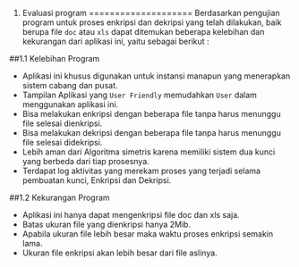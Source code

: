 1. Evaluasi program
====================
Berdasarkan pengujian program untuk proses enkripsi dan dekripsi yang telah dilakukan, baik berupa file `doc` atau `xls` dapat ditemukan beberapa kelebihan dan kekurangan dari aplikasi ini, yaitu sebagai berikut :

##1.1 Kelebihan Program
* Aplikasi ini khusus digunakan untuk instansi manapun yang menerapkan sistem cabang dan pusat.
* Tampilan Aplikasi yang `User Friendly` memudahkan `User` dalam menggunakan aplikasi ini.
* Bisa melakukan enkripsi dengan beberapa file tanpa harus menunggu file selesai dienkripsi.
* Bisa melakukan dekripsi dengan beberapa file tanpa harus menunggu file selesai didekripsi.
* Lebih aman dari Algoritma simetris karena memiliki sistem dua kunci yang berbeda dari tiap prosesnya.
* Terdapat log aktivitas yang merekam proses yang terjadi selama pembuatan kunci, Enkripsi dan Dekripsi.

##1.2 Kekurangan Program
* Aplikasi ini hanya dapat mengenkripsi file doc dan xls saja.
* Batas ukuran file yang dienkripsi hanya 2Mib.
* Apabila ukuran file lebih besar maka waktu proses enkripsi semakin lama.
* Ukuran file enkripsi akan lebih besar dari file aslinya.

